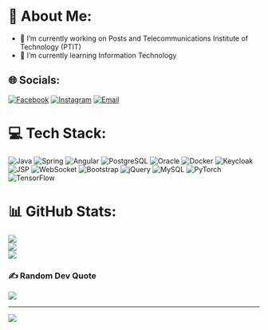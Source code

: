 # 💫 About Me:
- 🔭 I’m currently working on Posts and Telecommunications Institute of Technology (PTIT)  
- 🌱 I’m currently learning Information Technology

## 🌐 Socials:
[![Facebook](https://img.shields.io/badge/Facebook-%231877F2.svg?logo=Facebook&logoColor=white)](https://facebook.com/https://www.facebook.com/lvm0312) 
[![Instagram](https://img.shields.io/badge/Instagram-%23E4405F.svg?logo=Instagram&logoColor=white)](https://instagram.com/levanminh_) 
[![Email](https://img.shields.io/badge/Email-D14836?logo=gmail&logoColor=white)](mailto:levanminh031204@gmail.com) 

# 💻 Tech Stack:

![Java](https://img.shields.io/badge/java-%23ED8B00.svg?style=for-the-badge&logo=openjdk&logoColor=white) 
![Spring](https://img.shields.io/badge/spring-%236DB33F.svg?style=for-the-badge&logo=spring&logoColor=white) 
![Angular](https://img.shields.io/badge/Angular-%23DD0031.svg?style=for-the-badge&logo=angular&logoColor=white)
![PostgreSQL](https://img.shields.io/badge/PostgreSQL-%23316192.svg?style=for-the-badge&logo=postgresql&logoColor=white)
![Oracle](https://img.shields.io/badge/Oracle-%23F80000.svg?style=for-the-badge&logo=oracle&logoColor=white)
![Docker](https://img.shields.io/badge/Docker-%230db7ed.svg?style=for-the-badge&logo=docker&logoColor=white)
![Keycloak](https://img.shields.io/badge/keycloak-%2300599C.svg?style=for-the-badge&logo=keycloak&logoColor=white)
![JSP](https://img.shields.io/badge/JSP-%23f44336.svg?style=for-the-badge&logo=java&logoColor=white) 
![WebSocket](https://img.shields.io/badge/WebSocket-%23007ACC.svg?style=for-the-badge&logo=websocket&logoColor=white) 
![Bootstrap](https://img.shields.io/badge/bootstrap-%238511FA.svg?style=for-the-badge&logo=bootstrap&logoColor=white) 
![jQuery](https://img.shields.io/badge/jquery-%230769AD.svg?style=for-the-badge&logo=jquery&logoColor=white) 
![MySQL](https://img.shields.io/badge/mysql-4479A1.svg?style=for-the-badge&logo=mysql&logoColor=white) 
![PyTorch](https://img.shields.io/badge/PyTorch-%23EE4C2C.svg?style=for-the-badge&logo=PyTorch&logoColor=white) 
![TensorFlow](https://img.shields.io/badge/TensorFlow-%23FF6F00.svg?style=for-the-badge&logo=TensorFlow&logoColor=white)





# 📊 GitHub Stats:
![](https://github-readme-stats.vercel.app/api?username=levanminh04&theme=dark&hide_border=false&include_all_commits=false&count_private=false)  
![](https://github-readme-streak-stats.herokuapp.com/?user=levanminh04&theme=dark&hide_border=false)  
![](https://github-readme-stats.vercel.app/api/top-langs/?username=levanminh04&theme=dark&hide_border=false&include_all_commits=false&count_private=false&layout=compact)

### ✍️ Random Dev Quote
![](https://quotes-github-readme.vercel.app/api?type=horizontal&theme=radical)

---
[![](https://visitcount.itsvg.in/api?id=levanminh04&icon=0&color=0)](https://visitcount.itsvg.in)

<!-- Proudly created with GPRM ( https://gprm.itsvg.in ) -->
